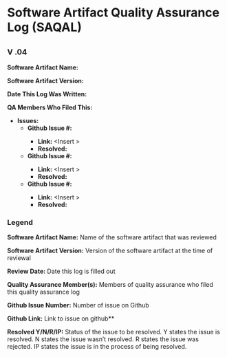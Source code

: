 # **Software Artifact Quality Assurance Log (SAQAL)**
## <sub>V .04</sub>

**Software Artifact Name:** <Insert Name Here>
  
**Software Artifact Version:** <Insert Version Here>
  
**Date This Log Was Written:** <Insert Date Here>
  
**QA Members Who Filed This:** <Insert Names Here>

- **Issues:**
     - **Github Issue #:** <Insert Number>
       - **Link:** <Insert [<Issue Name>](<Link to Issue>)>
       - **Resolved:** <Insert Resolution>
     - **Github Issue #:** <Insert Number>
       - **Link:** <Insert [<Issue Name>](<Link to Issue>)>
       - **Resolved:** <Insert Resolution>
     - **Github Issue #:** <Insert Number>
       - **Link:** <Insert [<Issue Name>](<Link to Issue>)>
       - **Resolved:** <Insert Resolution>
  
  
### **Legend**

**Software Artifact Name:** Name of the software artifact that was reviewed

**Software Artifact Version:** Version of the software artifact at the time of reviewal

**Review Date:** Date this log is filled out

**Quality Assurance Member(s):** Members of quality assurance who filed this quality assurance log

**Github Issue Number:** Number of issue on Github

**Github Link:** Link to issue on github**

**Resolved Y/N/R/IP:** Status of the issue to be resolved. Y states the issue is resolved. N states the issue wasn’t resolved. R states the issue was rejected. IP states the issue is in the process of being resolved.
